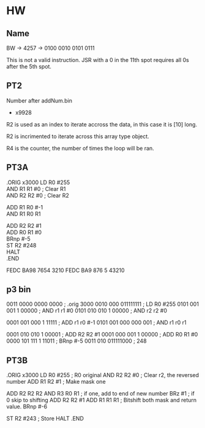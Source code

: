 # HW

## Name
BW -> 4257 -> 0100 0010 0101 0111

This is not a valid instruction. JSR with a 0 in the 11th spot requires all 0s after the 5th spot.

## PT2

Number after addNum.bin

- x9928

R2 is used as an index to iterate accross the data, in this case it is [10] long.

R2 is incrimented to iterate across this array type object. 

R4 is the counter, the number of times the loop will be ran.


## PT3A
.ORIG x3000
LD R0 #255  
AND R1 R1 #0 ; Clear R1  
AND R2 R2 #0 ; Clear R2  

ADD R1 R0 #-1  
AND R1 R0 R1  

ADD R2 R2 #1  
ADD R0 R1 #0  
BRnp #-5  
ST R2 #248  
HALT  
.END  

FEDC BA98 7654 3210
FEDC BA9 876 5 43210
## p3 bin

0011 0000 0000 0000  ; .orig 3000
0010 000 011111111   ; LD R0 #255
0101 001 001 1 00000 ; AND r1 r1 #0
0101 010 010 1 00000 ; AND r2 r2 #0

0001 001 000 1 11111 ; ADD r1 r0 #-1
0101 001 000 000 001 ; AND r1 r0 r1

0001 010 010 1 00001 ; ADD R2 R2 #1
0001 000 001 1 00000 ; ADD R0 R1 #0
0000 101 111 1 11011 ; BRnp #-5
0011 010 011111000   ; 248




## PT3B
.ORIG x3000
LD R0 #255 ; R0 original
AND R2 R2 #0 ; Clear r2, the reversed number
ADD R1 R2 #1 ; Make mask one

ADD R2 R2 R2
AND R3 R0 R1 ; if one, add to end of new number
BRz #1 ; if 0 skip to shifting
ADD R2 R2 #1
ADD R1 R1 R1 ; Bitshift both mask and return value.
BRnp #-6

ST R2 #243 ; Store
HALT
.END

